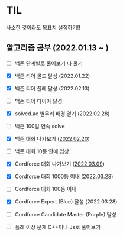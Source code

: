 # TIL

사소한 것이라도 목표치 설정하기!!



## 알고리즘 공부 (2022.01.13 ~ )

- [ ] 백준 단계별로 풀어보기 다 풀기
- [x] 백준 티어 골드 달성 (2022.01.22)
- [x] 백준 티어 플레 달성 (2022.02.13)
- [ ] 백준 티어 다이아 달성
- [x] solved.ac 별무리 배경 얻기 (2022.02.28)
- [ ] 백준 100일 연속 solve
- [x] 백준 대회 나가보기 ([2022.02.20](https://www.acmicpc.net/contest/view/760))
- [ ] 백준 대회 10등 안에 입상
- [x] Cordforce 대회 나가보기 ([2022.03.09](https://codeforces.com/contest/1650))
- [x] Cordforce 대회 1000등 이내 ([2022.03.28](https://codeforces.com/contest/1658))
- [ ] Cordforce 대회 100등 이내
- [x] Cordforce Expert (Blue) 달성 (2022.03.28)
- [ ] Cordforce Candidate Master (Purple) 달성
- [ ] 플레 이상 문제 C++이나 Js로 풀어보기


